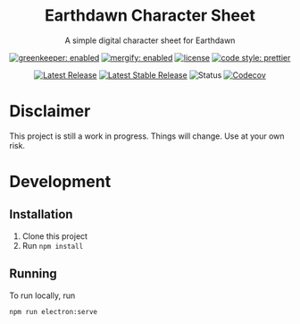 <!-- Some icon -->
<!-- <p align="center">
  <a href=""><img src="" width="" alt="" /></a>
</p> -->
<!-- <h3 align="center"><a href="https://probot.github.io">Earthdawn Character Sheet</a></h3> -->
<h1 align="center">Earthdawn Character Sheet</h3>
<p align="center">A simple digital character sheet for Earthdawn<p>
<p align="center">
  <a href="https://greenkeeper.io"><img src="https://badges.greenkeeper.io/thislooksfun/earthdawn.svg?style=flat-square" alt="greenkeeper: enabled"></a>
  <a href="https://mergify.io"><img src="https://img.shields.io/endpoint.svg?url=https://gh.mergify.io/badges/thislooksfun/earthdawn&style=flat-square" alt="mergify: enabled"></a>
  <a href="https://github.com/thislooksfun/earthdawn/blob/master/LICENSE"><img src="https://flat.badgen.net/github/license/thislooksfun/earthdawn" alt="license"></a>
  <a href="https://github.com/prettier/prettier"><img src="https://img.shields.io/badge/code_style-prettier-ff69b4.svg?style=flat-square" alt="code style: prettier"></a>
</p>

<p align="center">
  <a href="https://github.com/thislooksfun/earthdawn/releases"><img src="https://flat.badgen.net/github/release/thislooksfun/earthdawn" title="Latest Release" alt="Latest Release"></a>
  <a href="https://github.com/thislooksfun/earthdawn/releases/latest"><img src="https://flat.badgen.net/github/release/thislooksfun/earthdawn/stable" title="Latest Stable Release" alt="Latest Stable Release"></a>
  <img src="https://flat.badgen.net/github/status/thislooksfun/earthdawn" alt="Status">
  <a href="https://codecov.io/gh/thislooksfun/earthdawn/"><img src="https://badgen.now.sh/codecov/c/github/thislooksfun/earthdawn" alt="Codecov"></a>
</p>

# Disclaimer

This project is still a work in progress. Things will change. Use at your own risk.

# Development

## Installation

1. Clone this project
2. Run `npm install`

## Running

To run locally, run

```bash
npm run electron:serve
```
